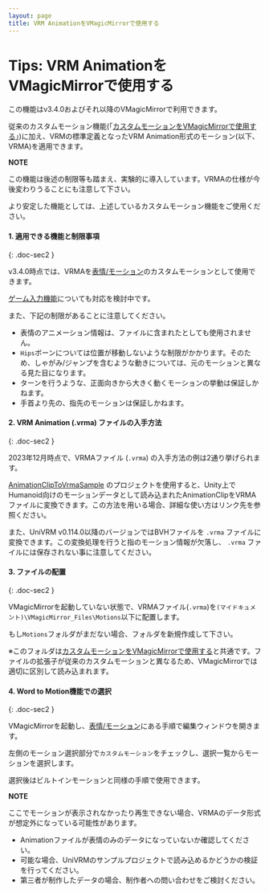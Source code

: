 ```yaml
---
layout: page
title: VRM AnimationをVMagicMirrorで使用する
---
```


# Tips: VRM AnimationをVMagicMirrorで使用する

この機能はv3.4.0およびそれ以降のVMagicMirrorで利用できます。

従来のカスタムモーション機能(「[カスタムモーションをVMagicMirrorで使用する](../use_custom_motion)」)に加え、VRMの標準定義となったVRM Animation形式のモーション(以下、VRMA)を適用できます。

<div class="note-area" markdown="1">

**NOTE**

この機能は後述の制限等も踏まえ、実験的に導入しています。VRMAの仕様が今後変わりうることにも注意して下さい。

より安定した機能としては、上述しているカスタムモーション機能をご使用ください。

</div>


#### 1. 適用できる機能と制限事項
{: .doc-sec2 }

v3.4.0時点では、VRMAを[表情/モーション](../../docs/expressions)のカスタムモーションとして使用できます。

[ゲーム入力機能](../../docs/game_input)についても対応を検討中です。

また、下記の制限があることに注意してください。

<div class="doc-ul" markdown="1">

- 表情のアニメーション情報は、ファイルに含まれたとしても使用されません。
- `Hips`ボーンについては位置が移動しないような制限がかかります。そのため、しゃがみ/ジャンプを含むような動きについては、元のモーションと異なる見た目になります。
- ターンを行うような、正面向きから大きく動くモーションの挙動は保証しかねます。
- 手首より先の、指先のモーションは保証しかねます。

</div>


#### 2. VRM Animation (.vrma) ファイルの入手方法
{: .doc-sec2 }

2023年12月時点で、VRMAファイル (`.vrma`) の入手方法の例は2通り挙げられます。

[AnimationClipToVrmaSample](https://github.com/malaybaku/AnimationClipToVrmaSample) のプロジェクトを使用すると、Unity上でHumanoid向けのモーションデータとして読み込まれたAnimationClipをVRMAファイルに変換できます。この方法を用いる場合、詳細な使い方はリンク先を参照ください。

また、UniVRM v0.114.0以降のバージョンではBVHファイルを `.vrma` ファイルに変換できます。この変換処理を行うと指のモーション情報が欠落し、 `.vrma` ファイルには保存されない事に注意してください。


#### 3. ファイルの配置
{: .doc-sec2 }

VMagicMirrorを起動していない状態で、VRMAファイル(`.vrma`)を`(マイドキュメント)\VMagicMirror_Files\Motions`以下に配置します。

もし`Motions`フォルダがまだない場合、フォルダを新規作成して下さい。

※このフォルダは[カスタムモーションをVMagicMirrorで使用する](../use_custom_motion)と共通です。ファイルの拡張子が従来のカスタムモーションと異なるため、VMagicMirrorでは適切に区別して読み込まれます。

#### 4. Word to Motion機能での選択
{: .doc-sec2 }

VMagicMirrorを起動し、[表情/モーション](../../docs/expressions)にある手順で編集ウィンドウを開きます。

左側のモーション選択部分で`カスタムモーション`をチェックし、選択一覧からモーションを選択します。

選択後はビルトインモーションと同様の手順で使用できます。

<div class="note-area" markdown="1">

**NOTE**

ここでモーションが表示されなかったり再生できない場合、VRMAのデータ形式が想定外になっている可能性があります。

- Animationファイルが表情のみのデータになっていないか確認してください。
- 可能な場合、UniVRMのサンプルプロジェクトで読み込めるかどうかの検証を行ってください。
- 第三者が制作したデータの場合、制作者への問い合わせをご検討ください。

</div>
